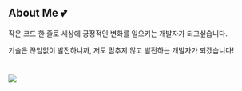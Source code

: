## About Me 💕
작은 코드 한 줄로 세상에 긍정적인 변화를 일으키는 개발자가 되고싶습니다.

기술은 끊임없이 발전하니까, 저도 멈추지 않고 발전하는 개발자가 되겠습니다!

#

<img src=https://camo.githubusercontent.com/a6a2772e4195a6b4cc46199c48f7aba7c45721e0b7cf19032bfc71d9d7eee042/68747470733a2f2f736b696c6c69636f6e732e6465762f69636f6e733f693d6a61766>
